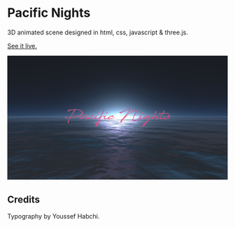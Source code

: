 # Pacific Nights
3D animated scene designed in html, css, javascript & three.js.

[See it live.](https://joshstruve.github.io/Pacific-Nights/)

![Preview](./screenshot/pacific-nights-screenshot.png)

## Credits
Typography by Youssef Habchi.
